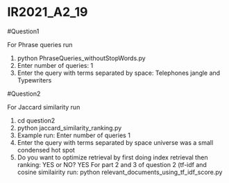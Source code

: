 # IR2021_A2_19

#Question1 

For Phrase queries run
  1) python PhraseQueries_withoutStopWords.py
  2) Enter number of queries:   1
  3) Enter the query with terms separated by space:  Telephones jangle and Typewriters


#Question2

For Jaccard similarity run 
  1) cd question2
  2) python jaccard_similarity_ranking.py
  3) Example run:  Enter number of queries 1
  4) Enter the query with terms separated by space universe was a small condensed hot spot
  5) Do you want to optimize retrieval by first doing index retrieval then ranking: YES or NO? YES
For part 2 and 3 of question 2 (tf-idf and cosine similairity run:
python relevant_documents_using_tf_idf_score.py

